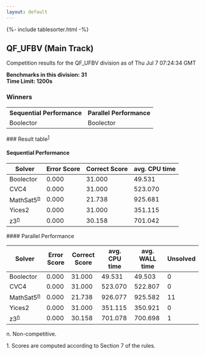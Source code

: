 ```yaml
---
layout: default
---
```

{%- include tablesorter.html -%}

##  QF_UFBV (Main Track)

Competition results for the QF_UFBV division as of Thu Jul 7 07:24:34 GMT

**Benchmarks in this division: 31**
<br/>
**Time Limit: 1200s**


### Winners
<table>
<tr>
<th class="center">Sequential Performance</th>
<th class="center">Parallel Performance</th>
</tr>
<tr class="center">
<td>Boolector</td>
<td>Boolector</td>
</tr>
</table>
### Result table<sup><a href="#fn1">1</a></sup>
 




#### Sequential Performance
<table id="sequential" class="result sorted">
<thead>
<tr>
<th class="center">Solver</th>
<th class="center">Error Score</th>
<th class="center">Correct Score</th>
<th class="center">avg. CPU time </th>
</tr>
</thead>
<tr>
<td>Boolector</td>
<td class="right">0.000</td>
<td class="right">31.000</td>
<td class="right">49.531</td>
</tr>
<tr>
<td>CVC4</td>
<td class="right">0.000</td>
<td class="right">31.000</td>
<td class="right">523.070</td>
</tr>
<tr>
<td>MathSat5<SUP><a href="#fn">n</a></SUP>
</td>
<td class="right">0.000</td>
<td class="right">21.738</td>
<td class="right">925.681</td>
</tr>
<tr>
<td>Yices2</td>
<td class="right">0.000</td>
<td class="right">31.000</td>
<td class="right">351.115</td>
</tr>
<tr>
<td>z3<SUP><a href="#fn">n</a></SUP>
</td>
<td class="right">0.000</td>
<td class="right">30.158</td>
<td class="right">701.042</td>
</tr>

</table>
#### Parallel Performance
<table id="parallel" class="result sorted">
<thead>
<tr>
<th class="center">Solver</th><th class="center">Error Score</th>
<th class="center">Correct Score</th>
<th class="center">avg. CPU time </th>
<th class="center">avg. WALL time </th>

<th class="center">Unsolved</th>
</tr>
</thead>
<tr>
<td>Boolector</td>
<td class="right">0.000</td>
<td class="right">31.000</td>
<td class="right">49.531</td>
<td class="right">49.503</td>
<td class="right">0</td>
</tr>
<tr>
<td>CVC4</td>
<td class="right">0.000</td>
<td class="right">31.000</td>
<td class="right">523.070</td>
<td class="right">522.807</td>
<td class="right">0</td>
</tr>
<tr>
<td>MathSat5<SUP><a href="#fn">n</a></SUP>
</td>
<td class="right">0.000</td>
<td class="right">21.738</td>
<td class="right">926.077</td>
<td class="right">925.582</td>
<td class="right">11</td>
</tr>
<tr>
<td>Yices2</td>
<td class="right">0.000</td>
<td class="right">31.000</td>
<td class="right">351.115</td>
<td class="right">350.921</td>
<td class="right">0</td>
</tr>
<tr>
<td>z3<SUP><a href="#fn">n</a></SUP>
</td>
<td class="right">0.000</td>
<td class="right">30.158</td>
<td class="right">701.078</td>
<td class="right">700.698</td>
<td class="right">1</td>
</tr>
</table>
<span id="fn"> n. Non-competitive.</span>

<span id="fn1"> 1. Scores are computed according to Section 7 of the rules.</span>


